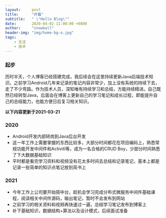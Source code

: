 ```yaml
---
layout:     post
title:      "开篇"
subtitle:   " \"Hello Blog\""
date:       2020-04-02 11:00:00 +0800
author:     "snowball"
header-img: "img/home-bg-o.jpg"
tags:
    - 生活
    - 技术
---
```


<!-- > “Yeah It's on. ” -->


### 起步
历时半天，个人博客已经搭建完成，我后续会在这里持续更新Java后端技术知识。之前学习Android几年来记录的笔记内容非常少，加上没有系统的持续下去，走了不少弯路。作为技术人员，深知唯有持续学习和总结，方能持续精进。自己既然已经转型Java，后面会在博客上更新自己的学习笔记和成长过程，即能提升自己的总结能力，也能方便日后复习相关知识。

**以下内容更新于2021-03-21**

### 2020

- Android开发内部转岗到Java后台开发
- 这一年工作上需要掌握的东西比较多，大部分时间都花在项目编码上，熟悉常规功能开发中间件和Activiti等，成为一名合格的CRUD Boy，少部分时间熟悉了下大数据基础知识
- 平时都是看完学习资料和视频没有花太多时间去总结和记录笔记，基本上都是记录一些简单的知识点笔记放到简书上

### 2021

- 今年工作上公司要开始搭中台，趁机会学习完成分布式微服务中间件基础课程，阅读相关中间件源码，输出笔记，暂时不会发布到网站
- 之前学习的相关资料和视频再快速过一遍，总结学习笔记发布到博客上
- 补下基础知识，数据结构+算法以及设计模式，后续面试准备




